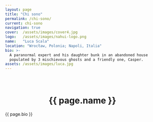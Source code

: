 ```yaml
---
layout: page
title: "Chi sono"
permalink: /chi-sono/
current: chi-sono
navigation: true
cover:  /assets/images/cover4.jpg
logo:   /assets/images/nahui-logo.png
name:   "Luca Scala"
location: "Wrocław, Polonia; Napoli, Italia"
bio: >-
  A paranormal expert and his daughter bunk in an abandoned house
  populated by 3 mischievous ghosts and a friendly one, Casper.
assets: /assets/images/luca.jpg
---
```


<style>
header.main-header {
  position: relative;
  overflow: visible;    
}

header.main-header.has-cover {
  background: url('{{ page.cover | relative_url }}') center/cover no-repeat;
}

header.main-header.has-cover::after {
  content: "";
  position: absolute;
  bottom: -60px;         
  left: 50%;
  transform: translateX(-50%);
  width: 120px;          
  height: 120px;
  background: url('{{ page.assets | relative_url }}')
              center/cover no-repeat;
  border-radius: 50%;
  border: 4px solid #fff;        
  box-shadow: 0 4px 12px rgba(0,0,0,0.15);
  z-index: 10;
}

.profile-title {
  margin-top: 80px;     
  text-align: center;
  font-size: 1.75rem;
  font-weight: bold;
}
</style>

<!-- 5) Titolo centrato subito dopo il default-header -->
<h1 class="profile-title">{{ page.name }}</h1>

<!-- 6) Bio -->
<section class="author-bio inner">
  {{ page.bio }}
</section>
